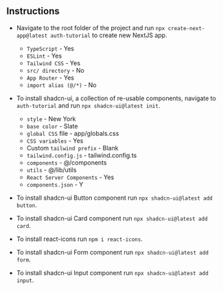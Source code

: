 ## Instructions

- Navigate to the root folder of the project and run `npx create-next-app@latest auth-tutorial` to create new NextJS app.
    - `TypeScript` - Yes
    - `ESLint` - Yes
    - `Tailwind CSS` - Yes
    - `src/ directory` - No
    - `App Router` - Yes
    - `import alias (@/*)` - No

- To install shadcn-ui, a collection of re-usable components, navigate to `auth-tutorial` and run `npx shadcn-ui@latest init`.
    - `style` - New York
    - `base color` - Slate
    - `global CSS` file - app/globals.css
    - `CSS variables` - Yes
    - Custom `tailwind prefix` - Blank
    - `tailwind.config.js` - tailwind.config.ts
    - `components` - @/components
    - `utils` - @/lib/utils
    - `React Server Components` - Yes
    - `components.json` - Y

- To install shadcn-ui Button component run `npx shadcn-ui@latest add button`.
- To install shadcn-ui Card component run `npx shadcn-ui@latest add card`.
- To install react-icons run `npm i react-icons`.
- To install shadcn-ui Form component run `npx shadcn-ui@latest add form`.
- To install shadcn-ui Input component run `npx shadcn-ui@latest add input`.
